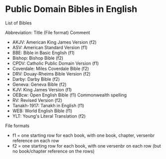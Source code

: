 # Public Domain Bibles in English

List of Bibles

Abbreviation: Title (File format) Comment
* AKJV: American King James Version (f2)
* ASV: American Standard Version (f1)
* BBE: Bible in Basic English (f1)
* Bishop: Bishop Bible (f2)
* CPDV: Catholic Public Domain Version (f1)
* Coverdale: Miles Coverdale Bible (f2)
* DRV: Douay-Rheims Bible Version (f2)
* Darby: Darby Bible (f2)
* Geneva: Geneva Bible (f2)
* KJV: King James Version (f1)
* OEBcw: Open English Bible (f1) Commonwealth spelling
* RV:	Revised Version (f2)
* Tanakh-1917: Tanakh in English (f1)
* WEB: World English Bible (f1)
* YLT: Young's Literal Translation (f2)

File formats
* f1 = one starting row for each book, with one book, chapter, versenbr reference on each row
* f2 = one starting row for each book, with one versenbr on each row  (but no book/chapter reference on the rows)
